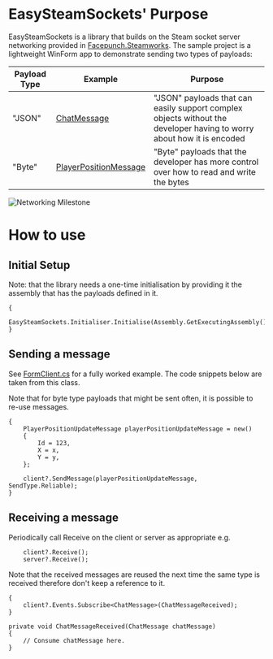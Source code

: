 # EasySteamSockets' Purpose

EasySteamSockets is a library that builds on the Steam socket server networking provided in [Facepunch.Steamworks](https://github.com/Facepunch/Facepunch.Steamworks). The sample project is a lightweight WinForm app to demonstrate sending two types of payloads:

| Payload Type | Example | Purpose |
|-|-|-|
| "JSON" | [ChatMessage](https://github.com/weesleekit/EasySteamSockets/blob/main/EasySteamSocketsExample/Payloads/JSONPayloads/ChatMessage.cs) | "JSON" payloads that can easily support complex objects without the developer having to worry about how it is encoded |
| "Byte" | [PlayerPositionMessage](https://github.com/weesleekit/EasySteamSockets/blob/main/EasySteamSocketsExample/Payloads/BytePayloads/PlayerPositionUpdateMessage.cs) | "Byte" payloads that the developer has more control over how to read and write the bytes |

![Networking Milestone](https://github.com/weesleekit/EasySteamSockets/assets/42421376/64c55f95-56a0-4897-a084-20cfcbe736fb)

# How to use

## Initial Setup

Note: that the library needs a one-time initialisation by providing it the assembly that has the payloads defined in it.

```
{
    EasySteamSockets.Initialiser.Initialise(Assembly.GetExecutingAssembly());
}
```

## Sending a message

See [FormClient.cs](https://github.com/weesleekit/EasySteamSockets/blob/main/EasySteamSocketsExample/Forms/FormClient.cs) for a fully worked example. The code snippets below are taken from this class.

Note that for byte type payloads that might be sent often, it is possible to re-use messages.

```
{
    PlayerPositionUpdateMessage playerPositionUpdateMessage = new()
    {
        Id = 123,
        X = x,
        Y = y,
    };

    client?.SendMessage(playerPositionUpdateMessage, SendType.Reliable);
}
```

## Receiving a message

Periodically call Receive on the client or server as appropriate e.g.
```
    client?.Receive();
    server?.Receive();
```
Note that the received messages are reused the next time the same type is received therefore don't keep a reference to it.

```
{   
    client?.Events.Subscribe<ChatMessage>(ChatMessageReceived);
}

private void ChatMessageReceived(ChatMessage chatMessage)
{
    // Consume chatMessage here.
}

```
